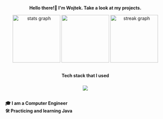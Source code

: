 

<p align="center"><b>Hello there!👋 I'm Wojtek. Take a look at my projects.</b></p>


<div align="center">
  <img src="https://github-readme-stats.vercel.app/api?username=WojciechWasylewski&hide_title=false&hide_rank=false&show_icons=true&include_all_commits=true&count_private=true&disable_animations=false&theme=radical&locale=en&hide_border=true" height="150" alt="stats graph"  />
  <img src="https://github-readme-stats.vercel.app/api/top-langs/?username=WojciechWasylewski&layout=compact&theme=radical&hide_border=true" height="150"/>
  <img src="https://streak-stats.demolab.com?user=WojciechWasylewski&locale=en&mode=daily&theme=radical&hide_border=true&date_format=j M[ Y]" height="150" alt="streak graph"  />
</div>

##

<p align="center"><b>Tech stack that I used</b></p>

###

<p align="center">
  <a href="https://skillicons.dev">
    <img src="https://skillicons.dev/icons?i=java,spring,maven,docker,redis,mysql,postgres,mongodb,git,gitlab,html,css,js,postman,aws" />
  </a>
</p>

##
###
**🎓 I am a Computer Engineer**<br>
**🛠️ Practicing and learning Java** <br>
